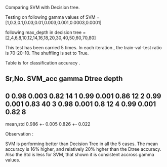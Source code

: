 Comparing SVM  with Decision tree.

Testing on following gamma values of SVM = [1,0.3,0.1,0.03,0.01,0.003,0.001,0.0003,0.0001]

following max_depth in decision tree =  [2,4,6,8,10,12,14,16,18,20,30,40,50,60,70,80]

This test has been carried 5 times. In each iteration , the train-val-test ratio is 70-20-10. The shuffling is set to True.

Table is for classification accuracy .

Sr,No.		SVM_acc	gamma		Dtree	depth
------------------------------------------------------------------------------------
0		      0.98	0.003		0.82	14
1		      0.99	0.001		0.86	12
2		      0.99	0.001		0.83	40
3		      0.98	0.001		0.8	  12
4		      0.99	0.001		0.82	8
------------------------------------------------------------------------------------
mean,std	 0.986 +- 0.005 	 0.826 +- 0.022

Observation : 

SVM is performing better than Decision Tree in all the 5 cases. The mean accuracy is 16% higher, and relatively 20% hgher than the Dtree accuracy.
Also the Std is less for SVM, that shown it is consistent accross gamma values.



  

